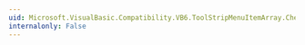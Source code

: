 ```yaml
---
uid: Microsoft.VisualBasic.Compatibility.VB6.ToolStripMenuItemArray.CheckedChanged
internalonly: False
---
```

